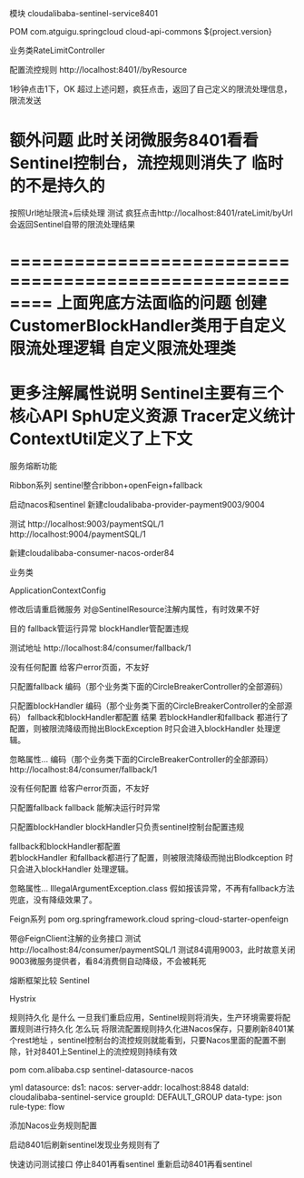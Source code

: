 模块 cloudalibaba-sentinel-service8401

POM
<dependency>
    <groupId>com.atguigu.springcloud</groupId>
    <artifactId>cloud-api-commons</artifactId>
    <version>${project.version}</version>
</dependency>

业务类RateLimitController

配置流控规则
http://localhost:8401//byResource

1秒钟点击1下，OK
超过上述问题，疯狂点击，返回了自己定义的限流处理信息，限流发送


额外问题
此时关闭微服务8401看看
Sentinel控制台，流控规则消失了  临时的不是持久的
==================================================================================
按照Url地址限流+后续处理
测试
疯狂点击http://localhost:8401/rateLimit/byUrl
会返回Sentinel自带的限流处理结果

========================================================
上面兜底方法面临的问题
创建CustomerBlockHandler类用于自定义限流处理逻辑
自定义限流处理类
========================================
更多注解属性说明
Sentinel主要有三个核心API
SphU定义资源
Tracer定义统计
ContextUtil定义了上下文
============================================================================
服务熔断功能

Ribbon系列
sentinel整合ribbon+openFeign+fallback

启动nacos和sentinel
新建cloudalibaba-provider-payment9003/9004

测试
http://localhost:9003/paymentSQL/1
http://localhost:9004/paymentSQL/1

新建cloudalibaba-consumer-nacos-order84

业务类

ApplicationContextConfig

修改后请重启微服务
对@SentinelResource注解内属性，有时效果不好

目的
fallback管运行异常
blockHandler管配置违规

测试地址
http://localhost:84/consumer/fallback/1

没有任何配置
给客户error页面，不友好

只配置fallback
编码（那个业务类下面的CircleBreakerController的全部源码）


只配置blockHandler
编码（那个业务类下面的CircleBreakerController的全部源码）
fallback和blockHandler都配置
结果
若blockHandler和fallback 都进行了配置，则被限流降级而抛出BlockException 时只会进入blockHandler 处理逻辑。

忽略属性...
编码（那个业务类下面的CircleBreakerController的全部源码）
http://localhost:84/consumer/fallback/1

没有任何配置
给客户error页面，不友好

只配置fallback fallback 能解决运行时异常


只配置blockHandler  blockHandler只负责sentinel控制台配置违规 


fallback和blockHandler都配置  
若blockHandler 和fallback都进行了配置，则被限流降级而抛出Blodkception 时只会进入blockHandler 处理逻辑。

忽略属性...
IllegalArgumentException.class
假如报该异常，不再有fallback方法兜底，没有降级效果了。

Feign系列
pom
<dependency>
    <groupId>org.springframework.cloud</groupId>
    <artifactId>spring-cloud-starter-openfeign</artifactId>
</dependency>

带@FeignClient注解的业务接口
测试 http://localhost:84/consumer/paymentSQL/1
测试84调用9003，此时故意关闭9003微服务提供者，看84消费侧自动降级，不会被耗死

熔断框架比较
Sentinel

Hystrix


规则持久化
是什么
一旦我们重启应用，Sentinel规则将消失，生产环境需要将配置规则进行持久化
怎么玩
将限流配置规则持久化进Nacos保存，只要刷新8401某个rest地址
，sentinel控制台的流控规则就能看到，只要Nacos里面的配置不删除，针对8401上Sentinel上的流控规则持续有效

pom
<dependency>
    <groupId>com.alibaba.csp</groupId>
    <artifactId>sentinel-datasource-nacos</artifactId>
</dependency>


yml
 datasource:
        ds1:
          nacos:
            server-addr: localhost:8848
            dataId: cloudalibaba-sentinel-service
            groupId: DEFAULT_GROUP
            data-type: json
            rule-type: flow

添加Nacos业务规则配置

启动8401后刷新sentinel发现业务规则有了


快速访问测试接口
停止8401再看sentinel
重新启动8401再看sentinel